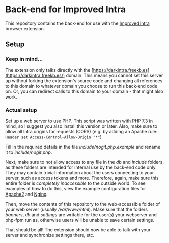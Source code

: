 # Back-end for Improved Intra
This repository contains the back-end for use with the [Improved Intra](https://github.com/FreekBes/improved_intra) browser extension.


## Setup
### Keep in mind...
The extension only talks directly with the [https://darkintra.freekb.es](https://darkintra.freekb.es/) domain. This means you cannot set this server up without forking the extension's source code and changing all references to this domain to whatever domain you choose to run this back-end code on. Or, you can redirect calls to this domain to your domain - that might also work.


### Actual setup
Set up a web server to use PHP. This script was written with PHP 7.3 in mind, so I suggest you also install this version or later. Also, make sure to allow all Intra origins for requests (CORS) (e.g. by adding an Apache rule: `Header set Access-Control-Allow-Origin "*"`)

Fill in the required details in the file *include/nogit.php.example* and rename it to *include/nogit.php*.

Next, make sure to not allow access to any file in the *db* and *include* folders, as these folders are intended for internal use by the back-end code only. They may contain trivial information about the users connecting to your server, such as access tokens and more. Therefore, again, make sure this entire folder is *completely inaccessible* to the outside world. To see examples of how to do this, view the example configuration files for [Apache2](apache2.example.conf) and [Nginx](nginx.example.conf).

Then, move the contents of this repository to the web-accessible folder of your web server (usually */var/www/html*). Make sure that the folders *banners*, *db* and *settings* are writable for the user(s) your webserver and php-fpm run as, otherwise users will be unable to save certain settings.

That should be all! The extension should now be able to talk with your server and synchronize settings there, etc.
